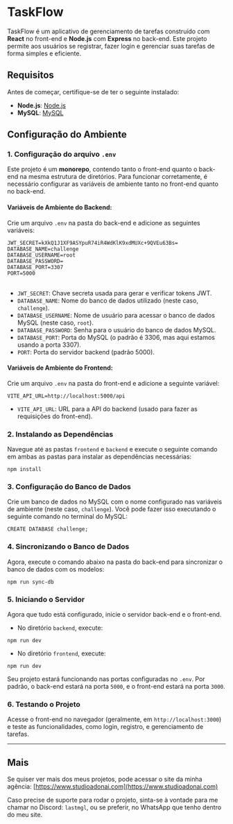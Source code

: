 # TaskFlow

TaskFlow é um aplicativo de gerenciamento de tarefas construído com **React** no front-end e **Node.js** com **Express** no back-end. Este projeto permite aos usuários se registrar, fazer login e gerenciar suas tarefas de forma simples e eficiente.

## Requisitos

Antes de começar, certifique-se de ter o seguinte instalado:

- **Node.js**: [Node.js](https://nodejs.org/)
- **MySQL**: [MySQL](https://www.mysql.com/)

## Configuração do Ambiente

### 1. Configuração do arquivo `.env`

Este projeto é um **monorepo**, contendo tanto o front-end quanto o back-end na mesma estrutura de diretórios. Para funcionar corretamente, é necessário configurar as variáveis de ambiente tanto no front-end quanto no back-end.

#### Variáveis de Ambiente do Backend:

Crie um arquivo `.env` na pasta do back-end e adicione as seguintes variáveis:

<pre>
<code class="bash">JWT_SECRET=kXkQ1J1XF9ASYpuR74iR4WdKlK9xdMUXc+9QVEu63Bs=
DATABASE_NAME=challenge
DATABASE_USERNAME=root
DATABASE_PASSWORD=
DATABASE_PORT=3307
PORT=5000
</code>
</pre>

- `JWT_SECRET`: Chave secreta usada para gerar e verificar tokens JWT.
- `DATABASE_NAME`: Nome do banco de dados utilizado (neste caso, `challenge`).
- `DATABASE_USERNAME`: Nome de usuário para acessar o banco de dados MySQL (neste caso, `root`).
- `DATABASE_PASSWORD`: Senha para o usuário do banco de dados MySQL.
- `DATABASE_PORT`: Porta do MySQL (o padrão é 3306, mas aqui estamos usando a porta 3307).
- `PORT`: Porta do servidor backend (padrão 5000).

#### Variáveis de Ambiente do Frontend:

Crie um arquivo `.env` na pasta do front-end e adicione a seguinte variável:

<pre>
<code class="bash">VITE_API_URL=http://localhost:5000/api</code>
</pre>

- `VITE_API_URL`: URL para a API do backend (usado para fazer as requisições do front-end).

### 2. Instalando as Dependências

Navegue até as pastas `frontend` e `backend` e execute o seguinte comando em ambas as pastas para instalar as dependências necessárias:

<pre>
<code class="bash">npm install</code>
</pre>

### 3. Configuração do Banco de Dados

Crie um banco de dados no MySQL com o nome configurado nas variáveis de ambiente (neste caso, `challenge`). Você pode fazer isso executando o seguinte comando no terminal do MySQL:

<pre>
<code class="sql">CREATE DATABASE challenge;</code>
</pre>

### 4. Sincronizando o Banco de Dados

Agora, execute o comando abaixo na pasta do back-end para sincronizar o banco de dados com os modelos:

<pre>
<code class="bash">npm run sync-db</code>
</pre>

### 5. Iniciando o Servidor

Agora que tudo está configurado, inicie o servidor back-end e o front-end.

- No diretório `backend`, execute:

<pre>
<code class="bash">npm run dev</code>
</pre>

- No diretório `frontend`, execute:

<pre>
<code class="bash">npm run dev</code>
</pre>

Seu projeto estará funcionando nas portas configuradas no `.env`. Por padrão, o back-end estará na porta `5000`, e o front-end estará na porta `3000`.

### 6. Testando o Projeto

Acesse o front-end no navegador (geralmente, em `http://localhost:3000`) e teste as funcionalidades, como login, registro, e gerenciamento de tarefas.

---

## Mais

Se quiser ver mais dos meus projetos, pode acessar o site da minha agência: [https://www.studioadonai.com](https://www.studioadonai.com)

Caso precise de suporte para rodar o projeto, sinta-se à vontade para me chamar no Discord: `lastmgl`, ou se preferir, no WhatsApp que tenho dentro do meu site.
